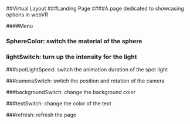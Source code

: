 ##Virtual Layout
###Landing Page
####A page dedicated to showcasing options in webVR

####Menu
### SphereColor: switch the material of the sphere

### lightSwitch: turn up the intensity for the light

###spotLightSpeed: switch the animation duration of the spot light

###cameraSwitch: switch the position and rotation of the camera

###backgroundSwitch: change the background color

###textSwitch: change the color of the text

###refresh: refresh the page
